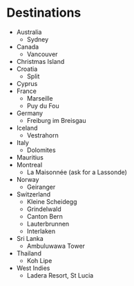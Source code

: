 # Destinations

- Australia
  - Sydney
- Canada
  - Vancouver
- Christmas Island
- Croatia
  - Split
- Cyprus
- France
  - Marseille
  - Puy du Fou
- Germany
  - Freiburg im Breisgau
- Iceland
  - Vestrahorn
- Italy
  - Dolomites
- Mauritius
- Montreal
  - La Maisonnée (ask for a Lassonde)
- Norway
  - Geiranger
- Switzerland
  - Kleine Scheidegg
  - Grindelwald
  - Canton Bern
  - Lauterbrunnen
  - Interlaken
- Sri Lanka
  - Ambuluwawa Tower
- Thailand
  - Koh Lipe
- West Indies
  - Ladera Resort, St Lucia
